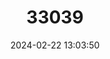 ---
title: "33039"
category: "Baillonella toxisperma"
draft: false
date: 2024-02-22 13:03:50
languages:
  English: ["African Pearwood", "Djave Nut", "Moabi"]
---